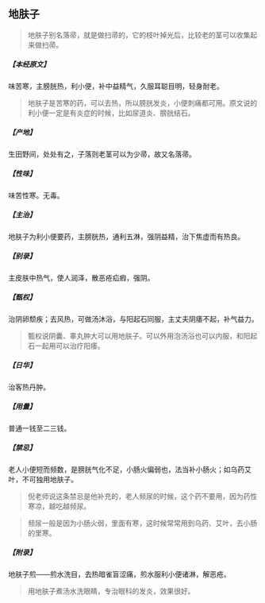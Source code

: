 ## 地肤子

> 地肤子别名落帚，就是做扫帚的，它的枝叶掉光后，比较老的茎可以收集起来做扫帚。‍‍‍‍‍‍‍‍‍‍‍
##### 【本经原文】
味苦寒，主膀胱热，利小便，补中益精气，久服耳聪目明，轻身耐老。

> 地肤子是苦寒的药，可以去热，所以膀胱发炎，小便刺痛都可用。原文说的利小便一定是有炎症的时候，比如尿道炎、膀胱结石。

##### 【产地】
生田野间，处处有之，子落则老茎可以为少帚，故又名落帚。
##### 【性味】
味苦性寒。无毒。
##### 【主治】
地肤子为利小便要药，主膀胱热，通利五淋，强阴益精，治下焦虚而有热良。
##### 【别录】
主皮肤中热气，使人润泽，散恶疮疝瘕，强阴。
##### 【甄权】
治阴卵颓疾；去风热，可做汤沐浴，与阳起石同服，主丈夫阴痿不起，补气益力。

> 甄权说阴囊、睾丸肿大可以用地肤子。可以外用泡汤浴也可以内服，和阳起石一起用可以治疗阳痿。

##### 【日华】
治客热丹肿。
##### 【用量】
普通一钱至二三钱。
##### 【禁忌】
老人小便短而频数，是膀胱气化不足，小肠火偏弱也，法当补小肠火；如乌药艾叶，不可独用地肤子。

> 倪老师说这条禁忌是他补充的，老人频尿的时候，这个药不要用，因为药性寒凉，越吃越频尿。

> 频尿一般是因为小肠火弱，里面有寒，这时候常常用到乌药、艾叶，去小肠的里寒。

##### 【附录】
地肤子煎——煎水洗目，去热暗雀盲涩痛，煎水服利小便诸淋，解恶疮。

> 用地肤子煮汤水洗眼睛，专治眼科的发炎，效果很好。